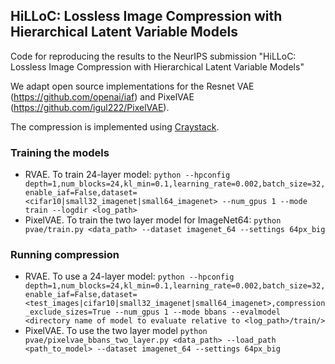 ## HiLLoC: Lossless Image Compression with Hierarchical Latent Variable Models
Code for reproducing the results to the NeurIPS submission "HiLLoC: Lossless Image Compression with Hierarchical Latent Variable Models"

We adapt open source implementations for the Resnet VAE (https://github.com/openai/iaf) and PixelVAE (https://github.com/igul222/PixelVAE).

The compression is implemented using [Craystack](../craystack).

### Training the models
 * RVAE. To train 24-layer model: `python --hpconfig depth=1,num_blocks=24,kl_min=0.1,learning_rate=0.002,batch_size=32,enable_iaf=False,dataset=<cifar10|small32_imagenet|small64_imagenet> --num_gpus 1 --mode train --logdir <log_path>`
 * PixelVAE. To train the two layer model for ImageNet64: `python pvae/train.py <data_path> --dataset imagenet_64 --settings 64px_big`

### Running compression
 * RVAE. To use a 24-layer model: `python --hpconfig depth=1,num_blocks=24,kl_min=0.1,learning_rate=0.002,batch_size=32,enable_iaf=False,dataset=<test_images|cifar10|small32_imagenet|small64_imagenet>,compression_exclude_sizes=True --num_gpus 1 --mode bbans --evalmodel <directory name of model to evaluate relative to <log_path>/train/>`
 * PixelVAE. To use the two layer model `python pvae/pixelvae_bbans_two_layer.py <data_path> --load_path <path_to_model> --dataset imagenet_64 --settings 64px_big`
